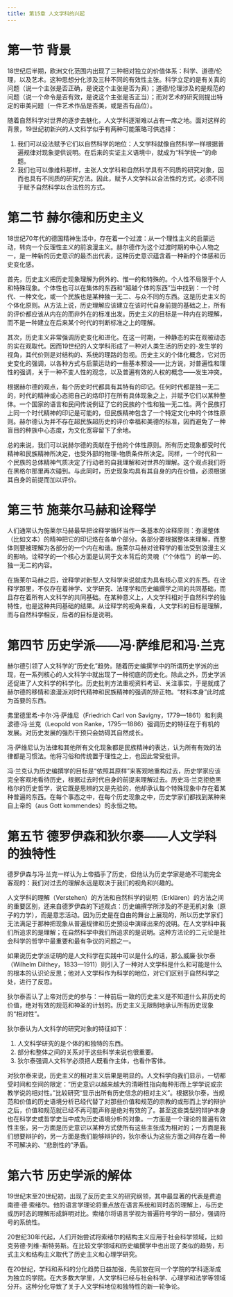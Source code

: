 ```yaml
---
title: 第15章 人文学科的兴起
---
```


# 第一节 背景

18世纪后半期，欧洲文化范围内出现了三种相对独立的价值体系：科学、道德/伦理，以及艺术。这种思想分化涉及三种不同的有效性主张。科学立足的是有关真的问题（说一个主张是否正确，是说这个主张是否为真）；道德/伦理涉及的是规范的问题（说一个命令是否有效，是说这个主张是否正当）；而对艺术的研究则提出特定的审美问题（一件艺术作品是否美，或是否有品位）。

随着自然科学对世界的逐步去魅化，人文学科逐渐难以占有一席之地。面对这样的背景，19世纪初新兴的人文科学似乎有两种可能策略可供选择：
1. 我们可以设法赋予它们以自然科学的地位：人文学科就像自然科学一样根据普遍规律对现象提供说明。在后来的实证主义语境中，就成为“科学统一”的命题。 
2. 我们也可以像维科那样，主张人文学科和自然科学具有不同质的研究对象，因而也具有不同质的研究方法。因此，赋予人文学科以合法性的方式，必须不同于赋予自然科学以合法性的方式。

# 第二节 赫尔德和历史主义

18世纪70年代的德国精神生活中，存在着一个过渡：从一个理性主义的启蒙运动，转向一个反理性主义的前浪漫主义。赫尔德作为这个过渡时期的中心人物之一，是一种新的历史意识的最杰出代表，这种历史意识蕴含着一种新的个体感和历史变化感。

首先，历史主义把历史现象理解为例外的、惟一的和特殊的。个人性不局限于个人和特殊现象。个体性也可以在集体的东西和“超越个体的东西”当中找到：一个时代、一种文化，或一个民族也是某种独一无二、与众不同的东西。这是历史主义的个体化原则。从方法上说，历史理解应该建立在该时代自身前提的基础之上，所有的评价都应该从内在的而非外在的标准出发。历史主义的目标是一种内在的理解，而不是一种建立在后来某个时代的判断标准之上的理解。

其次，历史主义非常强调历史变化和进化。在这一时期，一种静态的实在观被动态的实在观取代。因而19世纪的人文学科形成了一种对人类生活的历史的-发生学的视角，其代价则是对结构的、系统的理路的忽视。历史主义的个体化概念，它对历史变化的强调，以各种方式与启蒙运动的一些基本预设——比方说，对普遍性和理性的强调，关于一种不变人性的观念，以及普遍有效的人权的概念——发生冲突。

根据赫尔德的观点，每个历史时代都具有其特有的印记。任何时代都是独一无二的，时代的精神或心态把自己的烙印打在所有具体现象之上，并赋予它们以某种整体。一个国家的语言和民间传说例证了它的民族的个性和独一无二性。两个民族打上同一个时代精神的印记是可能的，但民族精神包含了一个特定文化中的个体性原则。赫尔德认为并不存在超民族超历史的评价幸福和美德的标准，因而避免了一种盲目的种族中心态度，为文化宽容留下了余地。

总的来说，我们可以说赫尔德的贡献在于他的个体性原则。所有历史现象都受时代精神和民族精神所决定，也受外部的物理-物质条件所决定。同样，一个时代和一个民族的总体精神气质决定了行动者的自我理解和对世界的理解。这个观点我们将在黑格尔那里再次碰到。与此同时，历史现象均具有其自身的内在价值，必须根据其自身的前提而加以评价。

# 第三节 施莱尔马赫和诠释学

人们通常认为施莱尔马赫最早把诠释学循环当作一条基本的诠释原则：弥漫整体（比如文本）的精神把它的印记烙在各单个部分。各部分要根据整体来理解，而整体则要被理解为各部分的一个内在和谐。施莱尔马赫对诠释学的看法受到浪漫主义的影响。诠释学的一个核心方面是认同于文本背后的灵魂（“个体性”）的单一的、独一无二的内容。

在施莱尔马赫之后，诠释学对新型人文科学来说就成为具有核心意义的东西。在诠释学那里，不仅存在着神学、文学研究、法理学和历史编撰学之间的共同基础，而且存在着所有人文科学的共同基础。在某种意义上，人文学科相对于自然科学的独特性，也是这种共同基础的结果。从诠释学的视角来看，人文学科的目标是理解，而与自然科学相反，后者的目标是说明。

# 第四节 历史学派——冯·萨维尼和冯·兰克

赫尔德引领了人文科学的“历史化”趋势。随着历史编撰学中的所谓历史学派的出现，在一系列核心的人文科学中就出现了一种彻底的历史化。除此之外，历史学派还促进了人文科学的科学化。历史批判方法重视资料考证、关注事实，于是就成了赫尔德的移情和浪漫派对时代精神和民族精神的强调的矫正物。“材料本身”此时成为首要的东西。

弗里德里希·卡尔·冯·萨维尼（Friedrich Carl von Savigny，1779—1861）和利奥波德·冯·兰克（Leopold von Ranke，1795—1886）强调历史的特征在于有机的发展。对历史发展的强烈干预只会妨碍其自然成长。

冯·萨维尼认为法律和其他所有文化现象都是民族精神的表达，认为所有有效的法律都是习惯法。他将习俗和传统置于理性之上，也因此常受批评。

冯·兰克认为历史编撰学的目标是“依照其原样”来客观地重构过去，历史学家应该完全客观地看待历史，根据过去时代自身的前提来理解过去。历史冯·兰克拒绝黑格尔的历史哲学，说它既是思辨的又是先验的，他却承认每个特殊现象中存在着某种普遍的东西。在每个事态之中，在每个历史现象之中，历史学家们都找到某种来自上帝的（aus Gott kommendes）的永恒之物。

# 第五节 德罗伊森和狄尔泰——人文学科的独特性

德罗伊森与冯·兰克一样认为上帝插手了历史，但他认为历史学家是绝不可能完全客观的：我们对过去的理解永远是取决于我们的视角和兴趣的。

人文学科的理解（Verstehen）的方法和自然科学的说明（Erklären）的方法之间的重要区别，还来自德罗伊森的下述观点：历史编撰学所涉及的不是无机对象（原子的力学），而是意志活动。因为历史是在自由的舞台上展现的，所以历史学家们无法满足于那种把现象从普遍规律和历史预设中演绎出来的说明。在人文学科中我们所追求的是理解；在自然科学中我们所追求的是说明。这种方法论的二元论是社会科学的哲学中最重要和最有争议的问题之一。

如果说历史学派证明的是人文科学在实践中可以是什么的话，那么威廉·狄尔泰（Wilhelm Dilthey，1833—1911）则引入了一种对人文学科是什么和可能是什么的根本的认识论反思；他对人文学科作为科学的地位，对它们区别于自然科学之处，进行了反思。

狄尔泰否认了上帝对历史的参与：一种前后一致的历史主义是不知道什么非历史的价值，绝对有效的规范和神圣的计划的。历史主义无限制地承认所有历史现象的“相对性”。

狄尔泰认为人文科学的研究对象的特征如下：
1. 人文科学研究的是个体的和独特的东西。
2. 部分和整体之间的关系对于这些科学来说也很重要。
3. 狄尔泰强调人文科学必须把人既看作主体，也看作客体。

对狄尔泰来说，历史主义的相对主义后果是明显的。人文科学向我们显示，一切都受时间和空间的限定：“历史意识以越来越大的清晰性指向每种形而上学学说或宗教学说的相对性。”比较研究“显示出所有历史信念的相对主义”。根据狄尔泰，当规范和价值的历史语境分析已经代替了对那些价值和规范的宗教的或形而上学的辩护之后，价值和规范就已经不再可能声称是绝对有效的了。甚至这些类型的辩护本身也在科学史或哲学史当中成为历史语境分析的对象。一方面是一个理论的普遍有效性主张，另一方面是历史意识以某种方式使所有这些主张成为相对的；一方面是我们想要辩护的，另一方面是我们能够辩护的，狄尔泰认为这些方面之间存在着一种不可解决的、“悲剧性的”矛盾。

# 第六节 历史学派的解体

19世纪末至20世纪初，出现了反历史主义的研究纲领，其中最显著的代表是费迪南德·德·索绪尔。他的语言学理论将重点放在语言系统和同时态的理解上，与历史或历时态的理解形成鲜明对比。索绪尔将语言学视为普遍符号学的一部分，强调符号的系统性。

20世纪30年代起，人们开始尝试将索绪尔的结构主义应用于社会科学领域，比如克劳德·列维-斯特劳斯。在比较文学领域和历史编撰学中也出现了类似的趋势，形式主义和结构主义取代了历史主义和心理学研究。

在20世纪，学科和系科的分化趋势日益加强，先前放在同一个学院的学科逐渐成为独立的学院。在大多数大学里，人文学科已经与社会科学、心理学和法学等领域分开。这种分化导致了关于人文学科地位和独特性的新一轮争论。